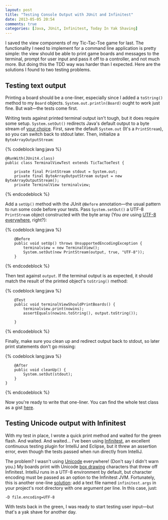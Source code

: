 ```yaml
---
layout: post
title: "Testing Console Output with JUnit and Infinitest"
date: 2013-05-05 20:54
comments: true
categories: [Java, JUnit, Infinitest, Today In Yak Shaving]
---
```


I saved the view components of my Tic-Tac-Toe game for last. The
functionality I need to implement for a command line application is
pretty simple: the view should be able to print game boards and
messages to the terminal, prompt for user input and pass it off to a
controller, and not much more. But doing this the TDD way was harder
than I expected. Here are the solutions I found to two testing problems.

## Testing text output
Printing a board should be a one-liner, especially since I added a
`toString()` method to my `Board` objects. `System.out.println(Board)`
ought to work just fine. But wait—the tests come first.

Writing tests against printed terminal output isn't tough, but it does
require some setup. `System.setOut()` redirects Java's default output
to a byte stream of [your choice](http://docs.oracle.com/javase/7/docs/api/java/lang/System.html#setOut\(Java.io.PrintStream\)).
First, save the default `System.out` (It's a `PrintStream`), so you can switch back to stdout later.
Then, initialize a `ByteArrayOutputStream`:

{% codeblock lang:java %}

    @RunWith(JUnit4.class)
    public class TerminalViewTest extends TicTacToeTest {

        private final PrintStream stdout = System.out;
        private final ByteArrayOutputStream output = new ByteArrayOutputStream();
        private TerminalView terminalview;
    
{% endcodeblock %}        

Add a `setUp()` method with the JUnit `@Before` annotation—the usual
pattern to run some code before your tests. Pass `System.setOut()` a
UTF-8 `PrintStream` object constructed with the byte array (You _are_
using [UTF-8 everywhere](http://www.utf8everywhere.org/), right?):

{% codeblock lang:java %}

        @Before
        public void setUp() throws UnsupportedEncodingException {
            terminalview = new TerminalView();
            System.setOut(new PrintStream(output, true, "UTF-8"));
        }

{% endcodeblock %}

Then test against `output`. If the terminal output is as expected, it
should match the result of the printed object's `toString()` method:

{% codeblock lang:java %}

        @Test
        public void terminalViewShouldPrintBoards() {
            terminalview.print(nowins);
            assertEquals(nowins.toString(), output.toString());

        }

{% endcodeblock %}

Finally, make sure you clean up and redirect output back to stdout, so later print statements don't go missing:

{% codeblock lang:java %}

        @After
        public void cleanUp() {
            System.setOut(stdout);
        }
    }

{% endcodeblock %}

Now you're ready to write that one-liner. You can find the whole test
class as a gist [here](https://gist.github.com/ecmendenhall/5523091).

## Testing Unicode output with Infinitest
With my test in place, I wrote a quick print method and waited for the
green flash. And waited. And waited... I've been using
[Infinitest](http://infinitest.github.io/), an excellent continuous testing
plugin for IntelliJ and Eclipse, but it threw an assertion error, even
though the tests passed when run directly from IntelliJ.

The problem? I wasn't using [Unicode](http://www.joelonsoftware.com/articles/Unicode.html)
everywhere! (Don't say I didn't warn you.) My boards print with Unicode [box
drawing](http://unicode-table.com/en/#box-drawing) characters that
threw off Infinitest. IntelliJ runs in a UTF-8 environment by default,
but character encoding must be passed as an option to the Infinitest
JVM. Fortunately, this is another one-line
[solution](http://infinitest.github.io/doc/user_guide.html):
add a text file named `infinitest.args` in your project's root directory with one argument per
line. In this case, just:

    -D file.encoding=UTF-8

With tests back in the green, I was ready to start testing user
input—but that's a yak shave for another day.
